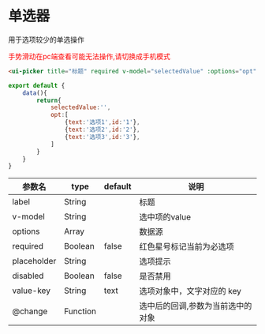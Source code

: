 # 单选器
用于选项较少的单选操作

<span style="color:red">手势滑动在pc端查看可能无法操作,请切换成手机模式</span>


```html
<ui-picker title="标题" required v-model="selectedValue" :options="opt"> </ui-picker>
```

```js
export default {
    data(){
        return{
            selectedValue:'',
            opt:[
                {text:'选项1',id:'1'},
                {text:'选项2',id:'2'},
                {text:'选项3',id:'3'},
            ]
        }
    }
}
```

参数名      |  type    | default  |  说明
------------|----------|----------|----------
label       | String   |          |  标题
v-model     | String   |          |  选中项的value
options     | Array    |          |  数据源
required    | Boolean  | false    |  红色星号标记当前为必选项
placeholder | String   |          |  选项提示
disabled    | Boolean  | false    |  是否禁用
value-key   | String   | text     |  选项对象中，文字对应的 key
@change     | Function |          |  选中后的回调,参数为当前选中的对象


